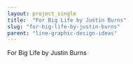 ```yaml
---
layout: project_single
title:  "For Big Life by Justin Burns"
slug: "for-big-life-by-justin-burns"
parent: "line-graphic-design-ideas"
---
```

For Big Life by Justin Burns